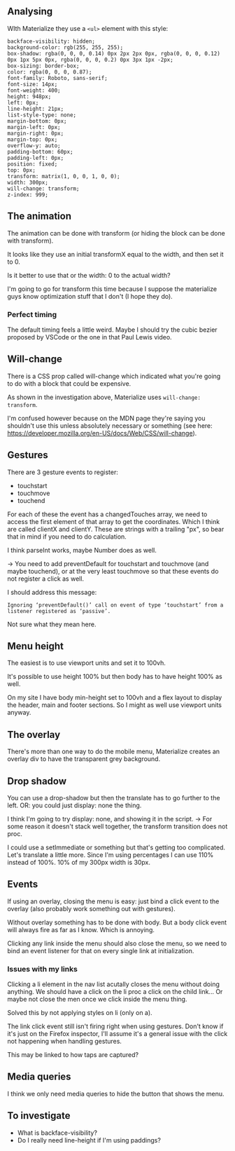 ## Analysing
WIth Materialize they use a `<ul>` element with this style:
```
backface-visibility: hidden;
background-color: rgb(255, 255, 255);
box-shadow: rgba(0, 0, 0, 0.14) 0px 2px 2px 0px, rgba(0, 0, 0, 0.12) 0px 1px 5px 0px, rgba(0, 0, 0, 0.2) 0px 3px 1px -2px;
box-sizing: border-box;
color: rgba(0, 0, 0, 0.87);
font-family: Roboto, sans-serif;
font-size: 14px;
font-weight: 400;
height: 948px;
left: 0px;
line-height: 21px;
list-style-type: none;
margin-bottom: 0px;
margin-left: 0px;
margin-right: 0px;
margin-top: 0px;
overflow-y: auto;
padding-bottom: 60px;
padding-left: 0px;
position: fixed;
top: 0px;
transform: matrix(1, 0, 0, 1, 0, 0);
width: 300px;
will-change: transform;
z-index: 999;
```

## The animation
The animation can be done with transform (or hiding the block can be done with transform).

It looks like they use an initial transformX equal to the width, and then set it to 0.

Is it better to use that or the width: 0 to the actual width?

I'm going to go for transform this time because I suppose the materialize guys know optimization stuff that I don't (I hope they do).

### Perfect timing
The default timing feels a little weird. Maybe I should try the cubic bezier proposed by VSCode or the one in that Paul Lewis video.

## Will-change
There is a CSS prop called will-change which indicated what you're going to do with a block that could be expensive.

As shown in the investigation above, Materialize uses `will-change: transform`.

I'm confused however because on the MDN page they're saying you shouldn't use this unless absolutely necessary or something (see here: https://developer.mozilla.org/en-US/docs/Web/CSS/will-change).

## Gestures
There are 3 gesture events to register:
* touchstart
* touchmove
* touchend

For each of these the event has a changedTouches array, we need to access the first element of that array to get the coordinates. Which I think are called clientX and clientY. These are strings with a trailing "px", so bear that in mind if you need to do calculation.

I think parseInt works, maybe Number does as well.

-> You need to add preventDefault for touchstart and touchmove (and maybe touchend), or at the very least touchmove so that these events do not register a click as well.

I should address this message:
```
Ignoring ‘preventDefault()’ call on event of type ‘touchstart’ from a listener registered as ‘passive’.
```
Not sure what they mean here.

## Menu height
The easiest is to use viewport units and set it to 100vh.

It's possible to use height 100% but then body has to have height 100% as well.

On my site I have body min-height set to 100vh and a flex layout to display the header, main and footer sections. So I might as well use viewport units anyway.

## The overlay
There's more than one way to do the mobile menu, Materialize creates an overlay div to have the transparent grey background.

## Drop shadow
You can use a drop-shadow but then the translate has to go further to the left.
OR: you could just display: none the thing.

I think I'm going to try display: none, and showing it in the script.
-> For some reason it doesn't stack well together, the transform transition does not proc.

I could use a setImmediate or something but that's getting too complicated. Let's translate a little more. Since I'm using percentages I can use 110% instead of 100%. 10% of my 300px width is 30px.

## Events
If using an overlay, closing the menu is easy: just bind a click event to the overlay (also probably work something  out with gestures).

Without overlay something has to be done with body. But a body click event will always fire as far as I know. Which is annoying.

Clicking any link inside the menu should also close the menu, so we need to bind an event listener for that on every single link at initialization.

### Issues with my links
Clicking a li element in the nav list acutally closes the menu without doing anything. We should have a click on the li proc a click on the child link... Or maybe not close the men once we click inside the menu thing.

Solved this by not applying styles on li (only on a).

The link click event still isn't firing right when using gestures. Don't know if it's just on the Firefox inspector, I'll assume it's a general issue with the click not happening when handling gestures.

This may be linked to how taps are captured?

## Media queries
I think we only need media queries to hide the button that shows the menu.

## To investigate
* What is backface-visibility?
* Do I really need line-height if I'm using paddings?